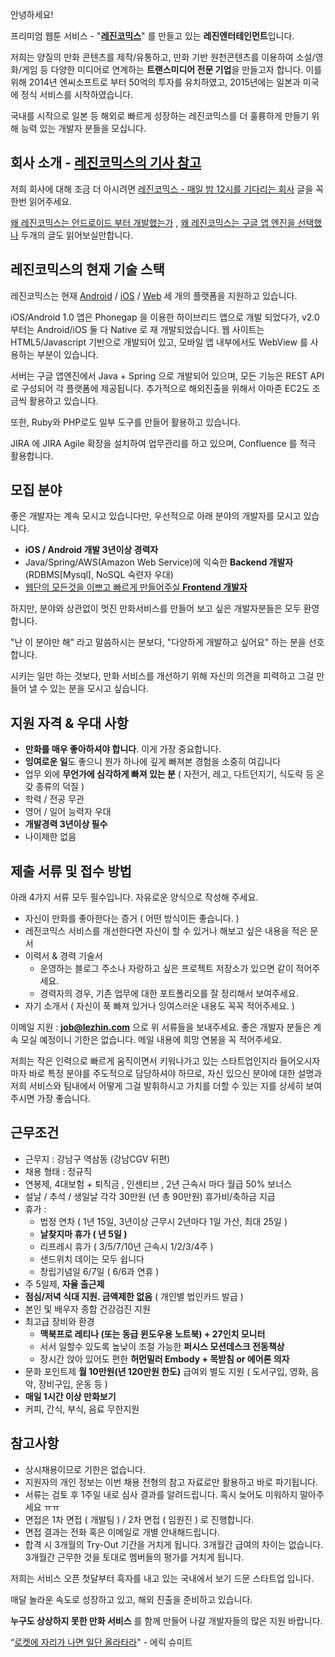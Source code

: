 안녕하세요!

프리미엄 웹툰 서비스 - "**[레진코믹스](http://www.lezhin.com)**" 를 만들고 있는 **레진엔터테인먼트**입니다.

저희는 양질의 만화 콘텐츠를 제작/유통하고, 만화 기반 원천콘텐츠를 이용하여 소설/영화/게임 등 다양한 미디어로 연계하는 **트랜스미디어 전문 기업**을 만들고자 합니다. 이를 위해 2014년 엔씨소프트로 부터 50억의 투자를 유치하였고, 2015년에는 일본과 미국에 정식 서비스를 시작하였습니다.

국내를 시작으로 일본 등 해외로 빠르게 성장하는 레진코믹스를 더 훌륭하게 만들기 위해 능력 있는 개발자 분들을 모십니다.

## 회사 소개 - [레진코믹스의 기사 참고](https://github.com/lezhin/apply/blob/master/README.md)

저희 회사에 대해 조금 더 아시려면 [레진코믹스 - 매일 밤 12시를 기다리는 회사](http://xguru.net/1870) 글을 꼭 한번 읽어주세요.

[왜 레진코믹스는 안드로이드 부터 개발했는가](http://xguru.net/1868) , [왜 레진코믹스는 구글 앱 엔진을 선택했나](http://curioe.com/7) 두개의 글도 읽어보실만합니다.

## 레진코믹스의 현재 기술 스택

레진코믹스는 현재 [Android](http://j.mp/lezhincomics_android) / [iOS](http://j.mp/lezhincomics_ios) / [Web](http://www.lezhin.com) 세 개의 플랫폼을 지원하고 있습니다.

iOS/Android 1.0 앱은 Phonegap 을 이용한 하이브리드 앱으로 개발 되었다가, v2.0 부터는 Android/iOS 둘 다 Native 로 재 개발되었습니다. 웹 사이트는 HTML5/Javascript 기반으로 개발되어 있고, 모바일 앱 내부에서도 WebView 를 사용하는 부분이 있습니다.

서버는 구글 앱엔진에서 Java + Spring 으로 개발되어 있으며, 모든 기능은 REST API로 구성되어 각 플랫폼에 제공됩니다. 추가적으로 해외진출을 위해서 아마존 EC2도 조금씩 활용하고 있습니다.

또한, Ruby와 PHP로도 일부 도구를 만들어 활용하고 있습니다.

JIRA 에 JIRA Agile 확장을 설치하여 업무관리를 하고 있으며, Confluence 를 적극 활용합니다.

## 모집 분야

좋은 개발자는 계속 모시고 있습니다만, 우선적으로 아래 분야의 개발자를 모시고 있습니다.

- **iOS / Android 개발 3년이상 경력자**
- Java/Spring/AWS(Amazon Web Service)에 익숙한 **Backend 개발자** (RDBMS[Mysql], NoSQL 숙련자 우대)
- [웹단의 모든것을 이쁘고 빠르게 만들어주실 **Frontend 개발자**](frontend-developer.md)

하지만, 분야와 상관없이 멋진 만화서비스를 만들어 보고 싶은 개발자분들은 모두 환영합니다.

"난 이 분야만 해" 라고 말씀하시는 분보다, "다양하게 개발하고 싶어요" 하는 분을 선호합니다.

시키는 일만 하는 것보다, 만화 서비스를 개선하기 위해 자신의 의견을 피력하고 그걸 만들어 낼 수 있는 분을 모시고 싶습니다.

## 지원 자격 & 우대 사항

- **만화를 매우 좋아하셔야 합니다**. 이게 가장 중요합니다.
- **잉여로운 일**도 좋으니 뭔가 하나에 깊게 빠져본 경험을 소중히 여깁니다
- 업무 외에 **무언가에 심각하게 빠져 있는 분** ( 자전거, 레고, 다트던지기, 식도락 등 온갖 종류의 덕질 )
- 학력 / 전공 무관
- 영어 / 일어 능력자 우대
- **개발경력 3년이상 필수**
- 나이제한 없음

## 제출 서류 및 접수 방법

아래 4가지 서류 모두 필수입니다. 자유로운 양식으로 작성해 주세요.

- 자신이 만화를 좋아한다는 증거 ( 어떤 방식이든 좋습니다. )
- 레진코믹스 서비스를 개선한다면 자신이 할 수 있거나 해보고 싶은 내용을 적은 문서
- 이력서 & 경력 기술서 
    * 운영하는 블로그 주소나 자랑하고 싶은 프로젝트 저장소가 있으면 같이 적어주세요.
    * 경력자의 경우, 기존 업무에 대한 포트폴리오를 잘 정리해서 보여주세요.
- 자기 소개서 ( 자신이 푹 빠져 있거나 잉여스러운 내용도 꼭꼭 적어주세요. )

이메일 지원 : **job@lezhin.com** 으로 위 서류들을 보내주세요. 좋은 개발자 분들은 계속 모실 예정이니 기한은 없습니다. 메일 내용에 희망 연봉을 꼭 적어주세요.

저희는 작은 인력으로 빠르게 움직이면서 키워나가고 있는 스타트업인지라 들어오시자 마자 바로 특정 분야를 주도적으로 담당하셔야 하므로, 자신 있으신 분야에 대한 설명과 저희 서비스와 팀내에서 어떻게 그걸 발휘하시고 가치를 더할 수 있는 지를 상세히 보여주시면 가장 좋습니다.

## 근무조건

- 근무지 : 강남구 역삼동 (강남CGV 뒤편)
- 채용 형태 : 정규직
- 연봉제, 4대보험 + 퇴직금 , 인센티브 , 2년 근속시 마다 월급 50% 보너스
- 설날 / 추석 / 생일날 각각 30만원 (년 총 90만원) 휴가비/축하금 지급
- 휴가 : 
  - 법정 연차 ( 1년 15일, 3년이상 근무시 2년마다 1일 가산, 최대 25일 )
  - **날찾지마 휴가 ( 년 5일 )**
  - 리프레시 휴가 ( 3/5/7/10년 근속시 1/2/3/4주 )
  - 샌드위치 데이는 모두 쉽니다
  - 창립기념일 6/7일 ( 6/6과 연휴 )
- 주 5일제, **자율 출근제**
- **점심/저녁 식대 지원. 금액제한 없음** ( 개인별 법인카드 발급 )
- 본인 및 배우자 종합 건강검진 지원
- 최고급 장비와 환경
  - **맥북프로 레티나 (또는 동급 윈도우용 노트북) + 27인치 모니터** 
  - 서서 일할수 있도록 높낮이 조절 가능한 **퍼시스 모션데스크 전동책상** 
  - 장시간 앉아 있어도 편한 **허먼밀러 Embody + 목받침 or 에어론 의자**
- 문화 포인트제 **월 10만원(년 120만원 한도)** 급여외 별도 지원 ( 도서구입, 영화, 음악, 장비구입, 운동 등 )
- **매일 1시간 이상 만화보기**
- 커피, 간식, 부식, 음료 무한지원

## 참고사항

- 상시채용이므로 기한은 없습니다.
- 지원자의 개인 정보는 이번 채용 전형의 참고 자료로만 활용하고 바로 파기됩니다.
- 서류는 검토 후 1주일 내로 심사 결과를 알려드립니다. 혹시 늦어도 미워하지 말아주세요 ㅠㅠ
- 면접은 1차 면접 ( 개발팀 ) / 2차 면접 ( 임원진 ) 로 진행합니다.
- 면접 결과는 전화 혹은 이메일로 개별 안내해드립니다.
- 합격 시 3개월의 Try-Out 기간을 거치게 됩니다. 3개월간 급여의 차이는 없습니다. 3개월간 근무한 것을 토대로 멤버들의 평가를 거치게 됩니다.

저희는 서비스 오픈 첫달부터 흑자를 내고 있는 국내에서 보기 드문 스타트업 입니다.

매달 놀라운 속도로 성장하고 있고, 해외 진출을 준비하고 있습니다.

**누구도 상상하지 못한 만화 서비스** 를 함께 만들어 나갈 개발자들의 많은 지원 바랍니다.

“[로켓에 자리가 나면 일단 올라타라](http://estima.wordpress.com/2012/05/28/sheryl/)" - 에릭 슈미트
